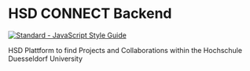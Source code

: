 # HSD CONNECT Backend

[![Standard - JavaScript Style Guide](https://cdn.rawgit.com/feross/standard/master/badge.svg)](https://github.com/feross/standard)

HSD Plattform to find Projects and Collaborations within the Hochschule Duesseldorf University
